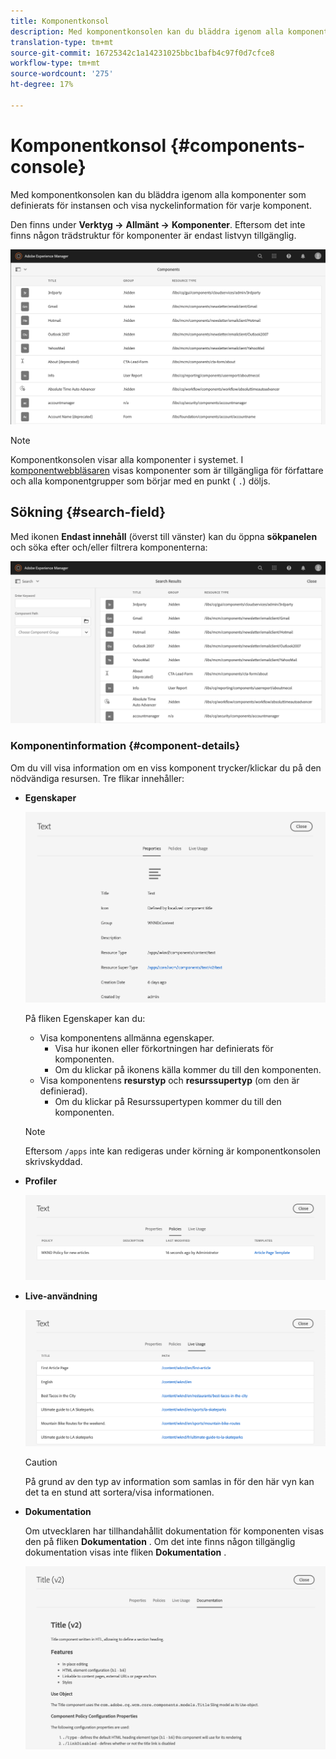 ```yaml
---
title: Komponentkonsol
description: Med komponentkonsolen kan du bläddra igenom alla komponenter som definierats för din instans
translation-type: tm+mt
source-git-commit: 16725342c1a14231025bbc1bafb4c97f0d7cfce8
workflow-type: tm+mt
source-wordcount: '275'
ht-degree: 17%

---
```



# Komponentkonsol {#components-console}

Med komponentkonsolen kan du bläddra igenom alla komponenter som definierats för instansen och visa nyckelinformation för varje komponent.

Den finns under **Verktyg ->** **Allmänt ->** **Komponenter**. Eftersom det inte finns någon trädstruktur för komponenter är endast listvyn tillgänglig.

![Komponentkonsolen](/help/sites-cloud/authoring/assets/components-console.png)

>[!NOTE]
>
>Komponentkonsolen visar alla komponenter i systemet. I [komponentwebbläsaren](/help/sites-cloud/authoring/fundamentals/environment-tools.md#components-browser) visas komponenter som är tillgängliga för författare och alla komponentgrupper som börjar med en punkt ( `.`) döljs.

## Sökning {#search-field}

Med ikonen **Endast innehåll** (överst till vänster) kan du öppna **sökpanelen** och söka efter och/eller filtrera komponenterna:

![Söka i komponentkonsolen](/help/sites-cloud/authoring/assets/components-console-search.png)

### Komponentinformation {#component-details}

Om du vill visa information om en viss komponent trycker/klickar du på den nödvändiga resursen. Tre flikar innehåller:

* **Egenskaper**

   ![Egenskaper för komponentkonsolen](/help/sites-cloud/authoring/assets/components-console-properties.png)

   På fliken Egenskaper kan du:

   * Visa komponentens allmänna egenskaper.
      * Visa hur ikonen eller förkortningen har definierats för komponenten. <!-- View how the [icon or abbreviation has been defined](/help/sites-developing/components-basics.md#component-icon-in-touch-ui) for the component.-->
      * Om du klickar på ikonens källa kommer du till den komponenten.
   * Visa komponentens **resurstyp** och **resurssupertyp** (om den är definierad).
      * Om du klickar på Resurssupertypen kommer du till den komponenten.

   >[!NOTE]
   >
   >Eftersom `/apps` inte kan redigeras under körning är komponentkonsolen skrivskyddad.

* **Profiler**

   ![Principer för komponentkonsolen](/help/sites-cloud/authoring/assets/components-console-policies.png)

* **Live-användning**

   ![Live-användning av komponenter](/help/sites-cloud/authoring/assets/components-console-live-usage.png)

   >[!CAUTION]
   >
   >På grund av den typ av information som samlas in för den här vyn kan det ta en stund att sortera/visa informationen.

* **Dokumentation**

   Om utvecklaren har tillhandahållit dokumentation för komponenten visas den på fliken **Dokumentation** . Om det inte finns någon tillgänglig dokumentation visas inte fliken **Dokumentation** . <!-- If the developer has provided [documentation for the component](/help/sites-developing/developing-components.md#documenting-your-component), it will appear on the **Documentation** tab. If there is no documentation available, the **Documentation** tab will not be shown.-->

   ![Komponentdokumentation](/help/sites-cloud/authoring/assets/components-console-documentation.png)
